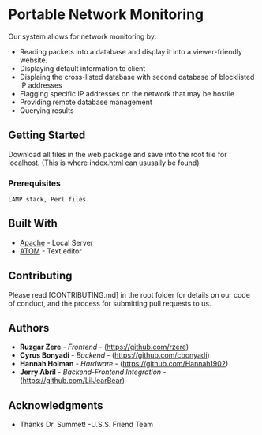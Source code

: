 # Portable Network Monitoring
Our system allows for network monitoring by:

* Reading packets into a database and display it into a viewer-friendly website.
* Displaying default information to client
* Displaing the cross-listed database with second database of blocklisted IP addresses
* Flagging specific IP addresses on the network that may be hostile
* Providing remote database management
* Querying results

## Getting Started

Download all files in the web package and save into the root file for localhost. (This is where index.html can ususally be found)

### Prerequisites

```
LAMP stack, Perl files.
```

## Built With

* [Apache](https://apache.org/) - Local Server
* [ATOM](https://github.com/atom) - Text editor

## Contributing

Please read [CONTRIBUTING.md] in the root folder for details on our code of conduct, and the process for submitting pull requests to us.

## Authors

* **Ruzgar Zere** - *Frontend* - (https://github.com/rzere)
* **Cyrus Bonyadi** - *Backend* - (https://github.com/cbonyadi)
* **Hannah Holman** - *Hardware* - (https://github.com/Hannah1902)
* **Jerry Abril** - *Backend-Frontend Integration* - (https://github.com/LilJearBear)

## Acknowledgments

* Thanks Dr. Summet!
          -U.S.S. Friend Team
